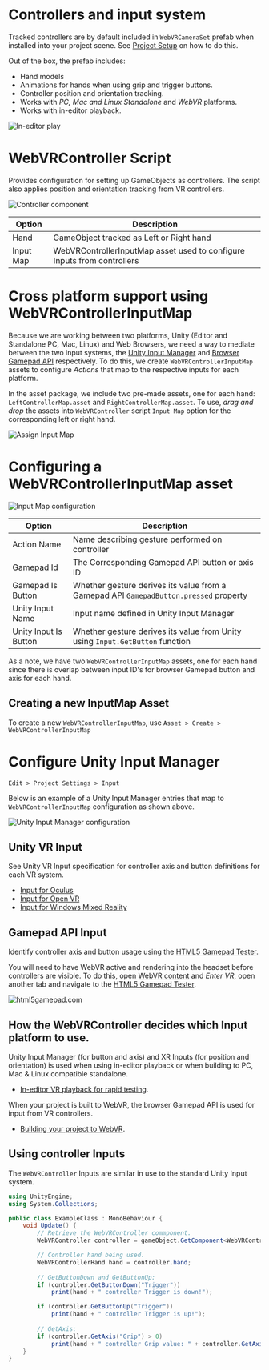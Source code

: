 # Controllers and input system

Tracked controllers are by default included in `WebVRCameraSet` prefab when installed into your project scene. See [Project Setup](./project-setup.md#4-add-the-webvr-prefab-to-your-scene) on how to do this.

Out of the box, the prefab includes:

* Hand models
* Animations for hands when using grip and trigger buttons.
* Controller position and orientation tracking.
* Works with _PC, Mac and Linux Standalone_ and _WebVR_ platforms.
* Works with in-editor playback.

![In-editor play](images/editor-play.gif)

# WebVRController Script

Provides configuration for setting up GameObjects as controllers. The script also applies position and orientation tracking from VR controllers.

![Controller component](images/controller-script.png)

| Option | Description |
| --- | --- |
| Hand | GameObject tracked as Left or Right hand |
| Input Map | WebVRControllerInputMap asset used to configure Inputs from controllers |

# Cross platform support using WebVRControllerInputMap

Because we are working between two platforms, Unity (Editor and Standalone PC, Mac, Linux) and Web Browsers, we need a way to mediate between the two input systems, the [Unity Input Manager](https://docs.unity3d.com/Manual/xr_input.html) and [Browser Gamepad API](https://developer.mozilla.org/en-US/docs/Web/API/Gamepad_API/Using_the_Gamepad_API) respectively. To do this, we create `WebVRControllerInputMap` assets to configure _Actions_ that map to the respective inputs for each platform.

In the asset package, we include two pre-made assets, one for each hand: `LeftControllerMap.asset` and `RightControllerMap.asset`.  To use, _drag and drop_ the assets into `WebVRController` script `Input Map` option for the corresponding left or right hand.

![Assign Input Map](images/assign-inputmap.gif)

# Configuring a WebVRControllerInputMap asset

![Input Map configuration](images/inputmap.png)

| Option | Description |
| --- | --- |
| Action Name | Name describing gesture performed on controller |
| Gamepad Id | The Corresponding Gamepad API button or axis ID |
| Gamepad Is Button | Whether gesture derives its value from a Gamepad API `GamepadButton.pressed` property |
| Unity Input Name | Input name defined in Unity Input Manager |
| Unity Input Is Button | Whether gesture derives its value from Unity using `Input.GetButton` function |

As a note, we have two `WebVRControllerInputMap` assets, one for each hand since there is overlap between input ID's for browser Gamepad button and axis for each hand.

## Creating a new InputMap Asset

To create a new `WebVRControllerInputMap`, use `Asset > Create > WebVRControllerInputMap`

# Configure Unity Input Manager

`Edit > Project Settings > Input`

Below is an example of a Unity Input Manager entries that map to `WebVRControllerInputMap` configuration as shown above.

![Unity Input Manager configuration](images/unity-input-manager.png)

## Unity VR Input

See Unity VR Input specification for controller axis and button definitions for each VR system.   

* [Input for Oculus](https://docs.unity3d.com/Manual/OculusControllers.html)
* [Input for Open VR](https://docs.unity3d.com/Manual/OpenVRControllers.html)
* [Input for Windows Mixed Reality](https://docs.unity3d.com/Manual/Windows-Mixed-Reality-Input.html)

## Gamepad API Input

Identify controller axis and button usage using the [HTML5 Gamepad Tester](http://html5gamepad.com/).

You will need to have WebVR active and rendering into the headset before controllers are visible. To do this, open [WebVR content](https://webvr.info/samples/XX-vr-controllers.html) and _Enter VR_, open another tab and navigate to the [HTML5 Gamepad Tester](http://html5gamepad.com/).

![html5gamepad.com](images/html5gamepad.png)

## How the WebVRController decides which Input platform to use.

Unity Input Manager (for button and axis) and XR Inputs (for position and orientation) is used when using in-editor playback or when building to PC, Mac & Linux compatible standalone.
* [In-editor VR playback for rapid testing](./xr-testing.md).

When your project is built to WebVR, the browser Gamepad API is used for input from VR controllers.
* [Building your project to WebVR](./project-setup#6-build-your-project-to-webvr).

## Using controller Inputs

The `WebVRController` Inputs are similar in use to the standard Unity Input system.

```c#
using UnityEngine;
using System.Collections;

public class ExampleClass : MonoBehaviour {
    void Update() {
        // Retrieve the WebVRController commponent.
        WebVRController controller = gameObject.GetComponent<WebVRController>();

        // Controller hand being used.
        WebVRControllerHand hand = controller.hand;
        
        // GetButtonDown and GetButtonUp:
        if (controller.GetButtonDown("Trigger"))
            print(hand + " controller Trigger is down!");

        if (controller.GetButtonUp("Trigger"))
            print(hand + " controller Trigger is up!");
        
        // GetAxis:
        if (controller.GetAxis("Grip") > 0)
            print(hand + " controller Grip value: " + controller.GetAxis("Grip"));
    }
}
```
